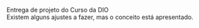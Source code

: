 Entrega de projeto do Curso da DIO<br>
Existem alguns ajustes a fazer, mas o conceito está apresentado.
